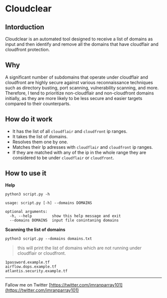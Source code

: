 # Cloudclear


## Intorduction

Cloudclear is an automated tool designed to receive a list of domains as input and then identify and remove all the domains that have cloudflair and cloudfront protection.





## Why

A significant number of subdomains that operate under cloudflair and cloudfront are highly secure against various reconnaissance techniques such as directory busting, port scanning, vulnerability scanning, and more. Therefore, I tend to prioritize non-cloudflair and non-cloudfront domains initially, as they are more likely to be less secure and easier targets compared to their counterparts.




## How do it work

- It has the list of all `cloudflair` and `cloudfront` ip ranges.
- It takes the list of domains.
- Resolves them one by one.
- Matches their Ip adresses with `cloudflair` and `cloudfront` ip ranges.
- If they are matched with any of the ip in the whole range they are considered to be under `cloudflair` or `cloudfront`.

## How to use it

__Help__

```console
python3 script.py -h
```
```
usage: script.py [-h] --domains DOMAINS

optional arguments:
  -h, --help         show this help message and exit
  --domains DOMAINS  input file conintaning domains

```

__Scanning the list of domains__
```console
python3 script.py --domains domains.txt 
```
> this will print the list of domains which are not running under cloudflair or cloudfront.
```
1password.example.tf
airflow.dops.example.tf
atlantis.security.example.tf
```

---

Fallow me on Twitter [https://twitter.com/imranparray101](https://twitter.com/imranparray101)
